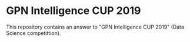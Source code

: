 # GPN Intelligence CUP 2019
This repository contains an answer to "GPN Intelligence CUP 2019" (Data Science competittion).
